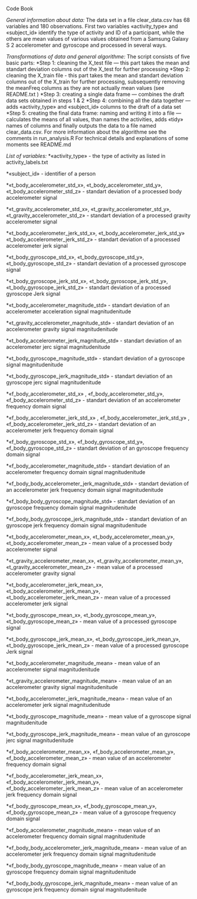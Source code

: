 Code Book

*General information about data:*
The data set in a file clear_data.csv has 68 variables and 180 observations. First two variables «activity_type» and «subject_id» identify the type of activity and ID of a participant, while the others are mean values of various values obtained from a Samsung Galaxy S 2 accelerometer and gyroscope and processed in several ways. 

*Transformations of data and general algorithme:*
The script consists of five basic parts:
*Step 1: cleaning the X_test file — this part takes the mean and standart deviation columns out of the X_test for further processing
*Step 2: cleaning the X_train file - this part takes the mean and standart deviation columns out of the X_train for further processing, subsequently removing the meanFreq columns as they are not actually mean values (see README.txt )
*Step 3: creating a single data frame — combines the draft data sets obtained in steps 1 & 2
*Step 4: combining all the data together — adds «activity_type» and «subject_id» columns to the draft of a data set
*Step 5: creating the final data frame:  naming and writing it into a file —  calculates the means of all values, than names the activities, adds «tidy» names of columns and finally outputs the data to a file named clear_data.csv.
For more information about the algorithme see the comments in run_analysis.R
For technical details and explanations of some moments see README.md

*List of variables:*
*«activity_type» - the type of activity as listed in activity_labels.txt

*«subject_id» - identifier of a person

*«t_body_accelerometer_std_x», «t_body_accelerometer_std_y», «t_body_accelerometer_std_z» - standart deviation of a processed body accelerometer signal 

*«t_gravity_accelerometer_std_x», «t_gravity_accelerometer_std_y», «t_gravity_accelerometer_std_z» - standart deviation of a processed gravity accelerometer signal 

*«t_body_accelerometer_jerk_std_x», «t_body_accelerometer_jerk_std_y» «t_body_accelerometer_jerk_std_z» - standart deviation of a processed  accelerometer jerk signal 

*«t_body_gyroscope_std_x»,   «t_body_gyroscope_std_y»,  «t_body_gyroscope_std_z» - standart deviation of a processed  gyroscope signal 

*«t_body_gyroscope_jerk_std_x», «t_body_gyroscope_jerk_std_y», «t_body_gyroscope_jerk_std_z» - standart deviation of a processed gyroscope  Jerk signal 

*«t_body_accelerometer_magnitude_std» - standart deviation of an accelerometer acceleration signal magnitudenitude

*«t_gravity_accelerometer_magnitude_std» - standart deviation of an accelerometer gravity signal magnitudenitude

*«t_body_accelerometer_jerk_magnitude_std» - standart deviation of an accelerometer jerc signal magnitudenitude

*«t_body_gyroscope_magnitude_std» - standart deviation of a gyroscope signal magnitudenitude

*«t_body_gyroscope_jerk_magnitude_std»  - standart deviation of an gyroscope jerc signal magnitudenitude

*«f_body_accelerometer_std_x» , «f_body_accelerometer_std_y», «f_body_accelerometer_std_z» - standart deviation of an accelerometer frequency domain signal

*«f_body_accelerometer_jerk_std_x» , «f_body_accelerometer_jerk_std_y» , «f_body_accelerometer_jerk_std_z» - standart deviation of an accelerometer jerk frequency domain signal

*«f_body_gyroscope_std_x», «f_body_gyroscope_std_y», «f_body_gyroscope_std_z» - standart deviation of an gyroscope frequency domain signal

*«f_body_accelerometer_magnitude_std» -  standart deviation of an accelerometer frequency domain signal magnitudenitude

*«f_body_body_accelerometer_jerk_magnitude_std» - standart deviation of an accelerometer jerk frequency domain signal magnitudenitude

*«f_body_body_gyroscope_magnitude_std» - standart deviation of an gyroscope  frequency domain signal magnitudenitude

*«f_body_body_gyroscope_jerk_magnitude_std» - standart deviation of an gyroscope jerk  frequency domain signal magnitudenitude

*«t_body_accelerometer_mean_x», «t_body_accelerometer_mean_y», «t_body_accelerometer_mean_z» - mean value of a processed body accelerometer signal 

*«t_gravity_accelerometer_mean_x», «t_gravity_accelerometer_mean_y», «t_gravity_accelerometer_mean_z» - mean value of a processed accelerometer gravity signal 

*«t_body_accelerometer_jerk_mean_x»,   «t_body_accelerometer_jerk_mean_y»,  «t_body_accelerometer_jerk_mean_z» - mean value of a processed  accelerometer jerk signal 

*«t_body_gyroscope_mean_x», «t_body_gyroscope_mean_y», «t_body_gyroscope_mean_z» - mean value of a processed  gyroscope signal 

*«t_body_gyroscope_jerk_mean_x», «t_body_gyroscope_jerk_mean_y», «t_body_gyroscope_jerk_mean_z» - mean value of a processed gyroscope  Jerk signal 

*«t_body_accelerometer_magnitude_mean» - mean value of an accelerometer signal magnitudenitude

*«t_gravity_accelerometer_magnitude_mean» - mean value of an an accelerometer gravity signal magnitudenitude

*«t_body_accelerometer_jerk_magnitude_mean» - mean value of an accelerometer jerk signal magnitudenitude

*«t_body_gyroscope_magnitude_mean» - mean value of a gyroscope signal magnitudenitude

*«t_body_gyroscope_jerk_magnitude_mean» - mean value of an gyroscope jerc signal magnitudenitude

*«f_body_accelerometer_mean_x», «f_body_accelerometer_mean_y», «f_body_accelerometer_mean_z» - mean value of an accelerometer frequency domain signal

*«f_body_accelerometer_jerk_mean_x», «f_body_accelerometer_jerk_mean_y», «f_body_accelerometer_jerk_mean_z» - mean value of an accelerometer jerk frequency domain signal

*«f_body_gyroscope_mean_x», «f_body_gyroscope_mean_y», «f_body_gyroscope_mean_z» - mean value of a gyroscope frequency domain signal

*«f_body_accelerometer_magnitude_mean»  - mean value of an accelerometer frequency domain signal magnitudenitude

*«f_body_body_accelerometer_jerk_magnitude_mean» - mean value of an accelerometer jerk frequency domain signal magnitudenitude

*«f_body_body_gyroscope_magnitude_mean» - mean value of an gyroscope  frequency domain signal magnitudenitude

*«f_body_body_gyroscope_jerk_magnitude_mean» - mean value of an gyroscope jerk  frequency domain signal magnitudenitude
